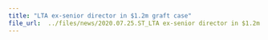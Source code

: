 ```yaml
---
title: "LTA ex-senior director in $1.2m graft case"
file_url:  ../files/news/2020.07.25.ST_LTA ex-senior director in $1.2m graft case resized.pdf
---
```

